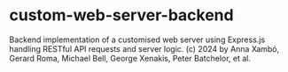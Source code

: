# custom-web-server-backend
Backend implementation of a customised web server using Express.js handling RESTful API requests and server logic.
(c) 2024 by Anna Xambó, Gerard Roma, Michael Bell, George Xenakis, Peter Batchelor, et al.
